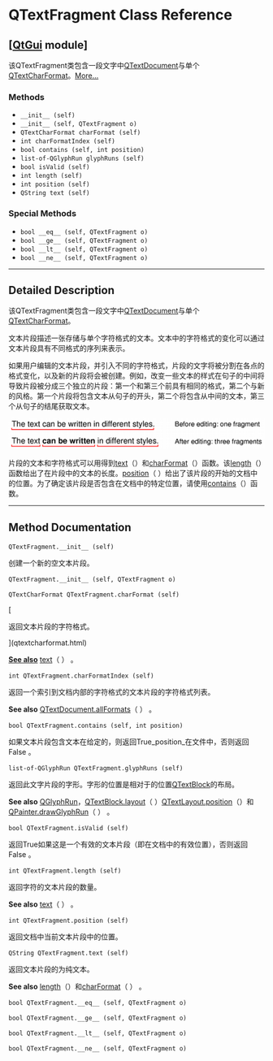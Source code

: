# QTextFragment Class Reference

## [[QtGui](index.htm) module]

该QTextFragment类包含一段文字中[QTextDocument](qtextdocument.html)与单个[QTextCharFormat](qtextcharformat.html)。[More...](#details)

### Methods

*   `__init__ (self)`
*   `__init__ (self, QTextFragment o)`
*   `QTextCharFormat charFormat (self)`
*   `int charFormatIndex (self)`
*   `bool contains (self, int position)`
*   `list-of-QGlyphRun glyphRuns (self)`
*   `bool isValid (self)`
*   `int length (self)`
*   `int position (self)`
*   `QString text (self)`

### Special Methods

*   `bool __eq__ (self, QTextFragment o)`
*   `bool __ge__ (self, QTextFragment o)`
*   `bool __lt__ (self, QTextFragment o)`
*   `bool __ne__ (self, QTextFragment o)`

* * *

## Detailed Description

该QTextFragment类包含一段文字中[QTextDocument](qtextdocument.html)与单个[QTextCharFormat](qtextcharformat.html)。

文本片段描述一张存储与单个字符格式的文本。文本中的字符格式的变化可以通过文本片段具有不同格式的序列来表示。

如果用户编辑的文本片段，并引入不同的字符格式，片段的文字将被分割在各点的格式变化，以及新的片段将会被创建。例如，改变一些文本的样式在句子的中间将导致片段被分成三个独立的片段：第一个和第三个前具有相同的格式，第二个与新的风格。第一个片段将包含文本从句子的开头，第二个将包含从中间的文本，第三个从句子的结尾获取文本。

![](img/qtextfragment-split.png)

片段的文本和字符格式可以用得到[text](qtextfragment.html#text)（）和[charFormat](qtextfragment.html#charFormat)（）函数。该[length](qtextfragment.html#length)（）函数给出了在片段中的文本的长度。[position](qtextfragment.html#position)（ ）给出了该片段的开始的文档中的位置。为了确定该片段是否包含在文档中的特定位置，请使用[contains](qtextfragment.html#contains)（）函数。

* * *

## Method Documentation

```
QTextFragment.__init__ (self)
```

创建一个新的空文本片段。

```
QTextFragment.__init__ (self, QTextFragment o)
```

```
QTextCharFormat QTextFragment.charFormat (self)
```

[

返回文本片段的字符格式。

](qtextcharformat.html)

[**See also**](qtextcharformat.html) [text](qtextfragment.html#text)（ ） 。

```
int QTextFragment.charFormatIndex (self)
```

返回一个索引到文档内部的字符格式的文本片段的字符格式列表。

**See also** [QTextDocument.allFormats](qtextdocument.html#allFormats)（ ） 。

```
bool QTextFragment.contains (self, int position)
```

如果文本片段包含文本在给定的，则返回True_position_在文件中，否则返回False 。

```
list-of-QGlyphRun QTextFragment.glyphRuns (self)
```

返回此文字片段的字形。字形的位置是相对于的位置[QTextBlock](qtextblock.html)的布局。

**See also** [QGlyphRun](qglyphrun.html)，[QTextBlock.layout](qtextblock.html#layout)（ ）[QTextLayout.position](qtextlayout.html#position)（）和[QPainter.drawGlyphRun](qpainter.html#drawGlyphRun)（ ） 。

```
bool QTextFragment.isValid (self)
```

返回True如果这是一个有效的文本片段（即在文档中的有效位置），否则返回False 。

```
int QTextFragment.length (self)
```

返回字符的文本片段的数量。

**See also** [text](qtextfragment.html#text)（ ） 。

```
int QTextFragment.position (self)
```

返回文档中当前文本片段中的位置。

```
QString QTextFragment.text (self)
```

返回文本片段的为纯文本。

**See also** [length](qtextfragment.html#length)（）和[charFormat](qtextfragment.html#charFormat)（ ） 。

```
bool QTextFragment.__eq__ (self, QTextFragment o)
```

```
bool QTextFragment.__ge__ (self, QTextFragment o)
```

```
bool QTextFragment.__lt__ (self, QTextFragment o)
```

```
bool QTextFragment.__ne__ (self, QTextFragment o)
```